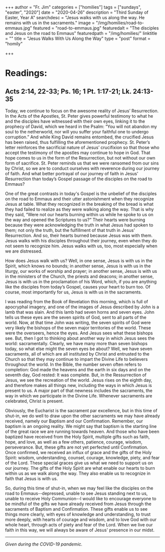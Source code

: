 +++
author = "Fr. Jim"
categories = ["homilies"]
tags = ["sundays", "easter", "2020"]
date = "2020-04-26"
description = "Third Sunday of Easter, Year A"
searchdesc = "Jesus walks with us along the way. He remains with us in the sacraments."
image = "/img/homilies/road-to-emmaus.jpg"
featured = "road-to-emmaus.jpg"
featuredalt = "The disciples and Jesus on the road to Emmaus"
featuredpath = "/img/homilies/"
linktitle = ""
title = "Jesus Walks With Us Along the Way"
type = "post"
format = "homily"

+++

# Readings:
## Acts 2:14, 22-33; Ps. 16; 1 Pt. 1:17-21; Lk. 24:13-35

Today, we continue to focus on the awesome reality of Jesus’ Resurrection. In the Acts of the Apostles, St. Peter gives powerful testimony to what he and the disciples have witnessed with their own eyes, linking it to the prophecy of David, which we heard in the Psalm: “You will not abandon my soul to the netherworld, nor will you suffer your faithful one to undergo corruption.” And while King David remains entombed, the crucified Jesus has been raised, thus fulfilling the aforementioned prophecy. St. Peter’s letter reinforces the sacrificial nature of Jesus’ crucifixion so that those who accept the testimony of the apostles may continue to hope in God. That hope comes to us in the form of the Resurrection, but not without our own form of sacrifice. St. Peter reminds us that we were ransomed from our sins by Christ, so we are to conduct ourselves with reverence during our journey of faith. And what better portrayal of our journey of faith in Jesus' Resurrection than today’s Gospel passage of the disciples on the road to Emmaus?

One of the great contrasts in today's Gospel is the unbelief of the disciples on the road to Emmaus and their utter astonishment when they recognize Jesus at table. What they recognized in the breaking of the bread is what they had failed to realize as they were walking along the way. That is why they said, “Were not our hearts burning within us while he spoke to us on the way and opened the Scriptures to us?” Their hearts were burning because they were acknowledging the truth in what Jesus had spoken to them; not only the truth, but the fulfillment of that truth in Jesus' Resurrection. And so, their hearts burned because Jesus was with them. Jesus walks with his disciples throughout their journey, even when they do not seem to recognize him. Jesus walks with us, too, most especially when we are distressed.

How does Jesus walk with us? Well, in one sense, Jesus is with us in the Spirit, which knows no bounds; in another sense, Jesus is with us in the liturgy, our works of worship and prayer; in another sense, Jesus is with us in the ministers of the Church, the priests and deacons; in another sense, Jesus is with us in the proclamation of his Word, which, if you are anything like the disciples from today’s Gospel, causes your heart to burn too. Of course, most importantly for us, Jesus is with us in the sacraments.

I was reading from the Book of Revelation this morning, which is full of apocryphal imagery, and one of the images of Jesus described by John is a lamb that was slain. And this lamb had seven horns and seven eyes. John tells us these eyes are the seven spirits of God, sent to all parts of the world. Now, at that time John was writing, the seven spirits of God were very likely the bishops of the seven major territories of the world. These were the overseers, hence the eyes. And Jesus sees what these bishops see. But, then I got to thinking about another way in which Jesus sees the world: sacramentally. Clearly, we have many more than seven bishops today, so what else might the seven eyes be about? Well, we have seven sacraments, all of which are all instituted by Christ and entrusted to the Church so that they may continue to impart the Divine Life to believers throughout the world. In the Bible, the number seven often refers to completion: God made the heavens and the earth in six days and on the seventh day, God rested: It was complete. But, in the Ressurrection of Jesus, we see the recreation of the world. Jesus rises on the eighth day, and therefore makes all things new, including the ways in which Jesus is present to us. A major part of that newness includes the sacraments, the way in which we participate in the Divine Life. Whenever sacraments are celebrated, Christ is present.

Obviously, the Eucharist is the sacrament par excellence, but in this time of shut-in, we do well to draw upon the other sacraments we may have already received, namely our Baptism and our Confirmation. Remember, our baptism is an ongoing reality. We might say that baptism is the starting line of the great race we are running towards heaven. And those who have been baptized have received from the Holy Spirit, multiple gifts such as faith, hope, and love, as well as a few others, patience, courage, wisdom, perseverance. But, these gifts are not yet perfected until Confirmation. Once confirmed, we received an influx of grace and the gifts of the Holy Spirit: wisdom, understanding, counsel, courage, knowledge, piety, and fear of the Lord. These special graces give us what we need to support us on our journey. The gifts of the Holy Spirit are what enable our hearts to burn within us as we walk along the way. They also enable us to recognize in faith that Jesus is with us.

So, during this time of shut-in, when we may feel like the disciples on the road to Emmaus--depressed, unable to see Jesus standing next to us, unable to receive Holy Communion--I would like to encourage everyone to be mindful of the gifts we have already received from Jesus through the sacraments of Baptism and Confirmation. These gifts enable us to see things more clearly, with eyes of knowledge and understanding, to trust more deeply, with hearts of courage and wisdom, and to love God with our whole heart, through acts of piety and fear of the Lord. When we live our faith in this way, we will always be aware of Jesus' presence in our midst.

---
*Given during the COVID-19 pandemic.*